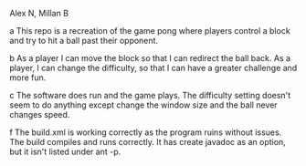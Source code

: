 Alex N, Millan B

a This repo is a recreation of the game pong where players control a block and try to hit a ball past their opponent.

b As a player I can move the block so that I can redirect the ball back. As a player, I can change the difficulty, so that I can have a greater challenge and more fun.

c The software does run and the game plays. The difficulty setting doesn't seem to do anything except change the window size and the ball never changes speed.

f The build.xml is working correctly as the program ruins without issues. The build compiles and runs correctly. It has create javadoc as an option, but it isn't listed under ant -p. 

